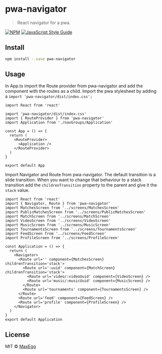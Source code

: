 # pwa-navigator

> React navigator for a pwa.

[![NPM](https://img.shields.io/npm/v/pwa-navigator.svg)](https://www.npmjs.com/package/pwa-navigator) [![JavaScript Style Guide](https://img.shields.io/badge/code_style-standard-brightgreen.svg)](https://standardjs.com)

## Install

```bash
npm install --save pwa-navigator
```

## Usage

In App.ts import the Route provider from pwa-navigator and add the component with the routes as a child. Import the pwa stylesheet by adding a `import 'pwa-navigator/dist/index.css';`

```tsx
import React from 'react'

import 'pwa-navigator/dist/index.css'
import { RouteProvider } from 'pwa-navigator'
import Application from './navGroups/Application'

const App = () => {
  return (
    <RouteProvider>
      <Application />
    </RouteProvider>
  )
}

export default App
```

Import Navigator and Route from pwa-navigator. The default transition is a slide transition. When you want to change that behaviour to a stack transition add the `childrenTransition` property to the parent and give it the `stack` value.

```tsx
import React from 'react'
import { Navigator, Route } from 'pwa-navigator'
import MatchesScreen from '../screens/MatchesScreen'
import PublicMatchesScreen from '../screens/PublicMatchesScreen'
import MatchScreen from '../screens/MatchScreen'
import VideoScreen from '../screens/VideoScreen'
import MusicScreen from '../screens/MusicScreen'
import TournamentsScreen from '../screens/TournamentsScreen'
import FeedScreen from '../screens/FeedScreen'
import ProfileScreen from '../screens/ProfileScreen'

const Application = () => {
  return (
    <Navigator>
      <Route url='' component={MatchesScreen} childrenTransition='stack'>
        <Route url=':uuid' component={MatchScreen} childrenTransition='stack'>
          <Route url='video/:videoUuid' component={VideoScreen} />
          <Route url='music/:musicUuid' component={MusicScreen} />
        </Route>
        <Route url='tournaments' component={TournamentsScreen} />
      </Route>
      <Route url='feed' component={FeedScreen} />
      <Route url='profile' component={ProfileScreen} />
    </Navigator>
  )
}
export default Application
```

## License

MIT © [MaxEgg](https://github.com/MaxEgg)
